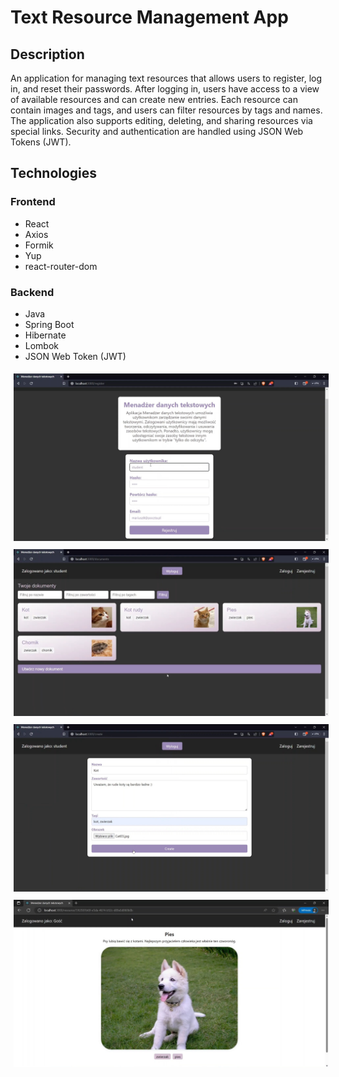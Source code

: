 # Text Resource Management App

## Description

An application for managing text resources that allows users to register, log in, and reset their passwords. After logging in, users have access to a view of available resources and can create new entries. Each resource can contain images and tags, and users can filter resources by tags and names. The application also supports editing, deleting, and sharing resources via special links. Security and authentication are handled using JSON Web Tokens (JWT).

## Technologies

### Frontend
- React
- Axios
- Formik
- Yup
- react-router-dom

### Backend
- Java
- Spring Boot
- Hibernate
- Lombok
- JSON Web Token (JWT)

<img src="screenshots/screenshot_2.jpg" style="margin: 5px;" />
<img src="screenshots/screenshot_1.jpg" style="margin: 5px;" />
<img src="screenshots/screenshot_3.jpg" style="margin: 5px;" />
<img src="screenshots/screenshot_4.jpg" style="margin: 5px;" />
